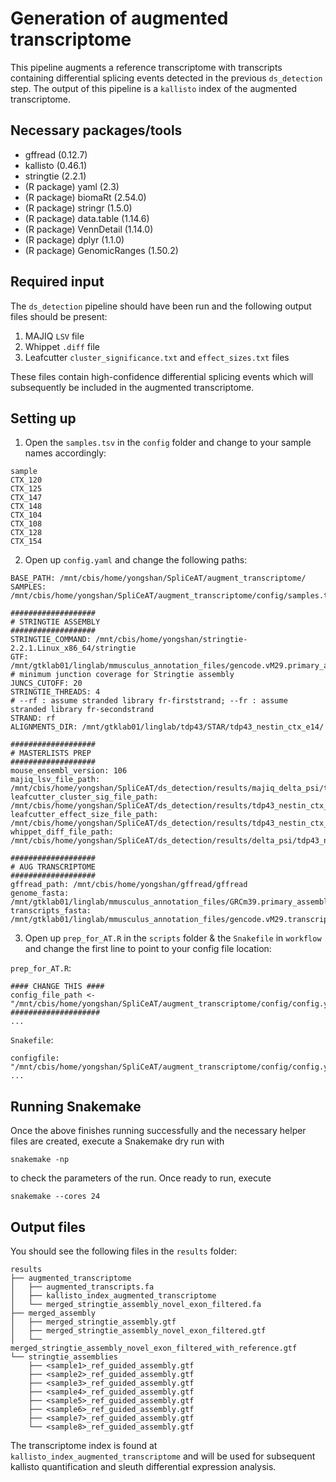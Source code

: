 # Generation of augmented transcriptome
This pipeline augments a reference transcriptome with transcripts containing differential splicing events detected in the previous `ds_detection` step. The output of this pipeline is a `kallisto` index of the augmented transcriptome.

## Necessary packages/tools
- gffread (0.12.7)
- kallisto (0.46.1)
- stringtie (2.2.1)
- (R package) yaml (2.3)
- (R package) biomaRt (2.54.0)
- (R package) stringr (1.5.0)
- (R package) data.table (1.14.6)
- (R package) VennDetail (1.14.0)
- (R package) dplyr (1.1.0)
- (R package) GenomicRanges (1.50.2)

## Required input
The `ds_detection` pipeline should have been run and the following output files should be present: 
1. MAJIQ `LSV` file 
2. Whippet `.diff` file
3. Leafcutter `cluster_significance.txt` and `effect_sizes.txt` files

These files contain high-confidence differential splicing events which will subsequently be included in the augmented transcriptome.

## Setting up
1. Open the `samples.tsv` in the `config` folder and change to your sample names accordingly:
```
sample
CTX_120
CTX_125
CTX_147
CTX_148
CTX_104
CTX_108
CTX_128
CTX_154
```

2. Open up `config.yaml` and change the following paths:
```
BASE_PATH: /mnt/cbis/home/yongshan/SpliCeAT/augment_transcriptome/
SAMPLES: /mnt/cbis/home/yongshan/SpliCeAT/augment_transcriptome/config/samples.tsv

###################
# STRINGTIE ASSEMBLY
###################
STRINGTIE_COMMAND: /mnt/cbis/home/yongshan/stringtie-2.2.1.Linux_x86_64/stringtie
GTF: /mnt/gtklab01/linglab/mmusculus_annotation_files/gencode.vM29.primary_assembly.annotation.gtf
# minimum junction coverage for Stringtie assembly
JUNCS_CUTOFF: 20 
STRINGTIE_THREADS: 4
# --rf : assume stranded library fr-firststrand; --fr : assume stranded library fr-secondstrand
STRAND: rf
ALIGNMENTS_DIR: /mnt/gtklab01/linglab/tdp43/STAR/tdp43_nestin_ctx_e14/

###################
# MASTERLISTS PREP
###################
mouse_ensembl_version: 106
majiq_lsv_file_path: /mnt/cbis/home/yongshan/SpliCeAT/ds_detection/results/majiq_delta_psi/tdp43_nestin_ctx_e14/lsvs.txt
leafcutter_cluster_sig_file_path: /mnt/cbis/home/yongshan/SpliCeAT/ds_detection/results/tdp43_nestin_ctx_e14_cluster_significance.txt
leafcutter_effect_size_file_path: /mnt/cbis/home/yongshan/SpliCeAT/ds_detection/results/tdp43_nestin_ctx_e14_effect_sizes.txt
whippet_diff_file_path: /mnt/cbis/home/yongshan/SpliCeAT/ds_detection/results/delta_psi/tdp43_nestin_ctx_e14.diff

###################
# AUG TRANSCRIPTOME
###################
gffread_path: /mnt/cbis/home/yongshan/gffread/gffread
genome_fasta: /mnt/gtklab01/linglab/mmusculus_annotation_files/GRCm39.primary_assembly.genome.fa
transcripts_fasta: /mnt/gtklab01/linglab/mmusculus_annotation_files/gencode.vM29.transcripts.fa
```

3. Open up `prep_for_AT.R` in the `scripts` folder & the `Snakefile` in `workflow` and change the first line to point to your config file location:

`prep_for_AT.R`:
```
#### CHANGE THIS ####
config_file_path <- "/mnt/cbis/home/yongshan/SpliCeAT/augment_transcriptome/config/config.yaml"
####################
...
```
`Snakefile`:
```
configfile: "/mnt/cbis/home/yongshan/SpliCeAT/augment_transcriptome/config/config.yaml"
...
```

## Running Snakemake
Once the above finishes running successfully and the necessary helper files are created, execute a Snakemake dry run with
```
snakemake -np
```
to check the parameters of the run. Once ready to run, execute
```
snakemake --cores 24
```

## Output files
You should see the following files in the `results` folder:
```
results
├── augmented_transcriptome
│   ├── augmented_transcripts.fa
│   ├── kallisto_index_augmented_transcriptome
│   └── merged_stringtie_assembly_novel_exon_filtered.fa
├── merged_assembly
│   ├── merged_stringtie_assembly.gtf
│   ├── merged_stringtie_assembly_novel_exon_filtered.gtf
│   └── merged_stringtie_assembly_novel_exon_filtered_with_reference.gtf
└── stringtie_assemblies
    ├── <sample1>_ref_guided_assembly.gtf
    ├── <sample2>_ref_guided_assembly.gtf
    ├── <sample3>_ref_guided_assembly.gtf
    ├── <sample4>_ref_guided_assembly.gtf
    ├── <sample5>_ref_guided_assembly.gtf
    ├── <sample6>_ref_guided_assembly.gtf
    ├── <sample7>_ref_guided_assembly.gtf
    └── <sample8>_ref_guided_assembly.gtf
```
The transcriptome index is found at `kallisto_index_augmented_transcriptome` and will be used for subsequent kallisto quantification and sleuth differential expression analysis.
